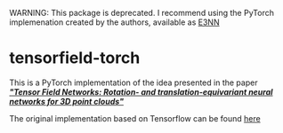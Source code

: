 WARNING: This package is deprecated. I recommend using the PyTorch implemenation created by the authors, available as [E3NN](https://github.com/e3nn/e3nn)

# tensorfield-torch
This is a PyTorch implementation of the idea presented in the paper
[***"Tensor Field Networks: Rotation- and translation-equivariant neural networks for 3D point clouds"***](https://arxiv.org/pdf/1802.08219.pdf)

The original implementation based on Tensorflow can be found [here](
https://github.com/tensorfieldnetworks/tensorfieldnetworks)
